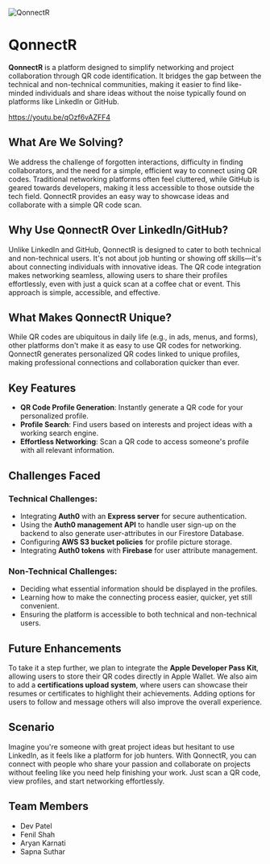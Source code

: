 
![QonnectR](https://github.com/user-attachments/assets/4cbc2913-55d4-4838-b470-0dea438e73f2)

# QonnectR

**QonnectR** is a platform designed to simplify networking and project collaboration through QR code identification. It bridges the gap between the technical and non-technical communities, making it easier to find like-minded individuals and share ideas without the noise typically found on platforms like LinkedIn or GitHub.

https://youtu.be/qOzf6vAZFF4

## What Are We Solving?

We address the challenge of forgotten interactions, difficulty in finding collaborators, and the need for a simple, efficient way to connect using QR codes. Traditional networking platforms often feel cluttered, while GitHub is geared towards developers, making it less accessible to those outside the tech field. QonnectR provides an easy way to showcase ideas and collaborate with a simple QR code scan.

## Why Use QonnectR Over LinkedIn/GitHub?

Unlike LinkedIn and GitHub, QonnectR is designed to cater to both technical and non-technical users. It's not about job hunting or showing off skills—it's about connecting individuals with innovative ideas. The QR code integration makes networking seamless, allowing users to share their profiles effortlessly, even with just a quick scan at a coffee chat or event. This approach is simple, accessible, and effective.

## What Makes QonnectR Unique?

While QR codes are ubiquitous in daily life (e.g., in ads, menus, and forms), other platforms don't make it as easy to use QR codes for networking. QonnectR generates personalized QR codes linked to unique profiles, making professional connections and collaboration quicker than ever.

## Key Features

- **QR Code Profile Generation**: Instantly generate a QR code for your personalized profile.
- **Profile Search**: Find users based on interests and project ideas with a working search engine.
- **Effortless Networking**: Scan a QR code to access someone's profile with all relevant information.

## Challenges Faced

### Technical Challenges:
- Integrating **Auth0** with an **Express server** for secure authentication.
- Using the **Auth0 management API** to handle user sign-up on the backend to also generate user-attributes in our Firestore Database.
- Configuring **AWS S3 bucket policies** for profile picture storage.
- Integrating **Auth0 tokens** with **Firebase** for user attribute management.

### Non-Technical Challenges:
- Deciding what essential information should be displayed in the profiles.
- Learning how to make the connecting process easier, quicker, yet still convenient.
- Ensuring the platform is accessible to both technical and non-technical users.

## Future Enhancements

To take it a step further, we plan to integrate the **Apple Developer Pass Kit**, allowing users to store their QR codes directly in Apple Wallet. We also aim to add a **certifications upload system**, where users can showcase their resumes or certificates to highlight their achievements. Adding options for users to follow and message others will also improve the overall experience.

## Scenario

Imagine you're someone with great project ideas but hesitant to use LinkedIn, as it feels like a platform for job hunters. With QonnectR, you can connect with people who share your passion and collaborate on projects without feeling like you need help finishing your work. Just scan a QR code, view profiles, and start networking effortlessly.


## Team Members
- Dev Patel
- Fenil Shah
- Aryan Karnati
- Sapna Suthar
